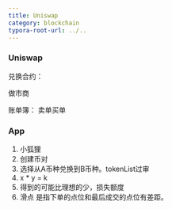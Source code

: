 ```yaml
---
title: Uniswap
category: blockchain
typora-root-url: ../..
---
```




### Uniswap

兑换合约：

做市商



账单簿：  卖单买单



### App

1. 小狐狸
2. 创建币对  
3. 选择从A币种兑换到B币种。tokenList过审
4. x * y = k
5. 得到的可能比理想的少，损失额度
6. 滑点 是指下单的点位和最后成交的点位有差距。